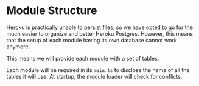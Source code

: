 # Module Structure

Heroku is practically unable to persist files, so we have opted to go for the much easier to organize and better Heroku Postgres. However, this means that the setup of each module having its own database cannot work anymore.

This means we will provide each module with a set of tables.

Each module will be required in its `main.ts` to disclose the name of all the tables it will use. At startup, the module loader will check for conflicts.
